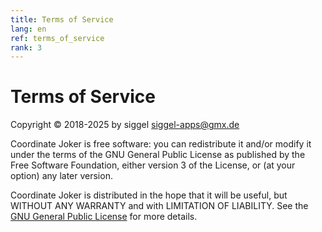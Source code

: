 ```yaml
---
title: Terms of Service
lang: en
ref: terms_of_service
rank: 3
---
```


# Terms of Service
Copyright &copy; 2018-2025 by siggel <siggel-apps@gmx.de>

Coordinate Joker is free software: you can redistribute it and/or modify it under the terms of the GNU General Public License as published by the Free Software Foundation, either version 3 of the License, or (at your option) any later version.

Coordinate Joker is distributed in the hope that it will be useful, but WITHOUT ANY WARRANTY and with LIMITATION OF LIABILITY. See the [GNU General Public License](../COPYING) for more details.
